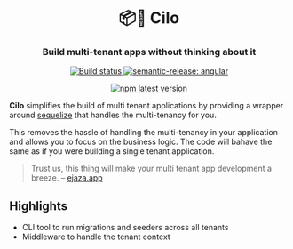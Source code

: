 <h1 align="center" style="border-bottom: none;">📦🚀 Cilo</h1>
<h3 align="center">Build multi-tenant apps without thinking about it</h3>
<p align="center">
  <a href="https://github.com/khaled-badenjki/cilo/actions?query=workflow%3Acontinuous-integration">
    <img alt="Build status" src="https://github.com/khaled-badenjki/cilo/actions/workflows/github-actions.yml/badge.svg">
  </a>
  <a href="#badge">
    <img alt="semantic-release: angular" src="https://img.shields.io/badge/semantic--release-angular-e10079?logo=semantic-release">
  </a>
</p>
<p align="center">
  <a href="https://www.npmjs.com/package/cilo">
    <img alt="npm latest version" src="https://img.shields.io/npm/v/cilo/latest.svg">
  </a>
</p>

**Cilo** simplifies the build of multi tenant applications by providing a wrapper around [sequelize](https://sequelize.org/) that handles the multi-tenancy for you.

This removes the hassle of handling the multi-tenancy in your application and allows you to focus on the business logic. The code will bahave the same as if you were building a single tenant application.

> Trust us, this thing will make your multi tenant app development a breeze. – [ejaza.app](https://ejaza.app/en)

## Highlights

- CLI tool to run migrations and seeders across all tenants
- Middleware to handle the tenant context

